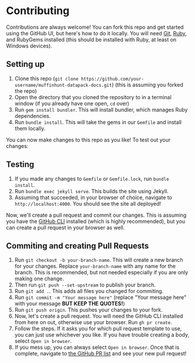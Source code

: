 # Contributing

Contributions are always welcome! You can fork this repo and get started using the GitHub UI, but here's how to do it locally. You will need [Git](https://git-scm.com/downloads), [Ruby](https://www.ruby-lang.org/en/), and RubyGems installed (this should be installed with Ruby, at least on Windows devices).

## Setting up

1. Clone this repo (`git clone https://github.com/your-username/muffinhunt-datapack-docs.git`) (this is assuming you forked the repo)
2. Open the directory that you cloned the repository to in a terminal window (if you already have one open, `cd` over)
3. Run `gem install bundler`. This will install bundler, which manages Ruby dependencies.
4. Run `bundle install`. This will take the gems in our `Gemfile` and install them locally.

You can now make changes to this repo as you like! To test out your changes:

## Testing

1. If you made any changes to `Gemfile` or `Gemfile.lock`, run `bundle install`.
2. Run `bundle exec jekyll serve`. This builds the site using Jekyll.
3. Assuming that succeeded, in your browser of choice, navigate to `http://localhost:4000`. You should see the site all deployed!

Now, we'll create a pull request and commit our changes. This is assuming you have the [GitHub CLI](https://cli.github.com/) installed (which is highly recommended), but you can create a pull request in your browser as well.

## Commiting and creating Pull Requests

1. Run `git checkout -b your-branch-name`. This will create a new branch for your changes. Replace `your-branch-name` with any name for the branch. This is recommended, but not needed especially if you are only making one change.
2. Then run `git push --set-upstream` to publish your branch.
3. Run `git add .`. This adds all files you changed for commiting.
4. Run `git commit -m "Your message here"` (replace "Your message here" with your message **BUT KEEP THE QUOTES!**)
5. Run `git push origin`. This pushes your changes to your fork.
6. Now, let's create a pull request. You will need the GitHub CLI installed from here on out, otherwise use your browser. Run `gh pr create`.
7. Follow the steps. If it asks you for which pull request template to use, you can just use whichever you like. If you have trouble creating a body, select `Open in browser`.
8. If you mess up, you can always select `Open in browser`. Once that is complete, navigate to [the GitHub PR list](https://github.com/osfanmuffin/muffinhunt-datapack-docs/pulls) and see your new pull request!
